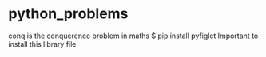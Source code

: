 # python_problems
conq is the conquerence problem in maths 
$ pip install pyfiglet
Important to install this library file 
